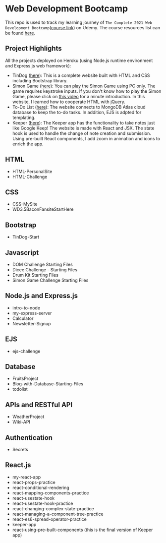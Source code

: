 # Web Development Bootcamp

This repo is used to track my learning journey of `The Complete 2021 Web Development Bootcamp`([course link](https://www.udemy.com/course/the-complete-web-development-bootcamp/)) on Udemy. The course resources list can be found [here](https://www.appbrewery.co/p/web-development-course-resources).

## Project Highlights
All the projects deployed on Heroku (using Node.js runtime environment and Express.js web framework):
- TinDog ([here](https://gentle-harbor-90753.herokuapp.com/)): This is a complete website built with HTML and CSS including Bootstrap library.
- Simon Game ([here](https://peaceful-sierra-73549.herokuapp.com/)): You can play the Simon Game using PC only. The game requires keystroke inputs. If you don't know how to play the Simon Game, please click on [this video](https://www.youtube.com/watch?v=1Yqj76Q4jJ4) for a minute introduction. In this website, I learned how to cooperate HTML with jQuery.
- To-Do List ([here](https://aqueous-reef-84998.herokuapp.com/)): The website connects to MongoDB Atlas cloud database to keep the to-do tasks. In addition, EJS is adpted for templating.
- Keeper ([here](https://hidden-hamlet-57066.herokuapp.com/)): The Keeper app has the functionality to take notes just like Google Keep! The website is made with React and JSX. The state hook is used to handle the change of note creation and submission. Using pre-built React components, I add zoom in animation and icons to enrich the app.

## HTML
- HTML-PersonalSite
- HTML-Challenge

## CSS
- CSS-MySite
- WD3.5BaconFansiteStartHere

## Bootstrap
- TinDog-Start

## Javascript
- DOM Challenge Starting Files
- Dicee Challenge - Starting Files
- Drum Kit Starting Files
- Simon Game Challenge Starting Files

## Node.js and Express.js
- intro-to-node
- my-express-server
- Calculator
- Newsletter-Signup

## EJS
- ejs-challenge

## Database
- FruitsProject
- Blog-with-Database-Starting-Files
- todolist

## APIs and RESTful API 
- WeatherProject
- Wiki-API

## Authentication
- Secrets

## React.js
- my-react-app
- react-props-practice
- react-conditional-rendering
- react-mapping-components-practice
- react-usestate-hook
- react-usestate-hook-practice
- react-changing-complex-state-practice
- react-managing-a-component-tree-practice
- react-es6-spread-operator-practice
- keeper-app
- react-using-pre-built-components (this is the final version of Keeper app)